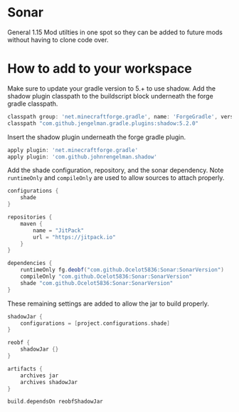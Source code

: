 # Sonar

General 1.15 Mod utilties in one spot so they can be added to future mods without having to clone code over.

# How to add to your workspace

Make sure to update your gradle version to 5.+ to use shadow.
Add the shadow plugin classpath to the buildscript block underneath the forge gradle classpath.

```gradle
classpath group: 'net.minecraftforge.gradle', name: 'ForgeGradle', version: '3.+', changing: true
classpath "com.github.jengelman.gradle.plugins:shadow:5.2.0"
```

Insert the shadow plugin underneath the forge gradle plugin.

```gradle
apply plugin: 'net.minecraftforge.gradle'
apply plugin: 'com.github.johnrengelman.shadow'
```

Add the shade configuration, repository, and the sonar dependency. Note `runtimeOnly` and `compileOnly` are used to allow sources to attach properly.

```gradle
configurations {
    shade
}

repositories {
    maven {
        name = "JitPack"
        url = "https://jitpack.io"
    }
}

dependencies {
    runtimeOnly fg.deobf("com.github.Ocelot5836:Sonar:SonarVersion")
    compileOnly "com.github.Ocelot5836:Sonar:SonarVersion"
    shade "com.github.Ocelot5836:Sonar:SonarVersion"
}
```

These remaining settings are added to allow the jar to build properly.

```gradle
shadowJar {
    configurations = [project.configurations.shade]
}

reobf {
    shadowJar {}
}

artifacts {
    archives jar
    archives shadowJar
}

build.dependsOn reobfShadowJar
```

